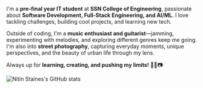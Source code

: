 I'm a **pre-final year IT student** at **SSN College of Engineering**, passionate about **Software Development, Full-Stack Engineering, and AI/ML**. I love tackling challenges, building cool projects, and learning new tech.  

Outside of coding, I'm a **music enthusiast and guitarist**—jamming, experimenting with melodies, and exploring different genres keep me going. I'm also into **street photography**, capturing everyday moments, unique perspectives, and the beauty of urban life through my lens.  

Always up for **learning, creating, and pushing my limits!** 🚀🎸📷  

![Nitin Staines's GitHub stats](https://github-readme-stats.vercel.app/api?username=NitinStaines&hide=contribs,prs)
